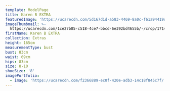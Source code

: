 ```yaml
---
template: ModelPage
title: Karen B EXTRA
featuredImage: 'https://ucarecdn.com/5d167d1d-a583-4469-8a0c-f61a94419d0b/'
imageThumbnail: >-
  https://ucarecdn.com/1ce27b85-c518-4ce7-bbcd-6e392bd4655b/-/crop/1714x2206/0,0/-/preview/
firstName: Karen B EXTRA
collection: Extras
height: 165cm
measurementType: bust
bust: 83cm
waist: 69cm
hips: 83cm
size: 8-10
shoeSize: '8'
imagePortfolio:
  - image: 'https://ucarecdn.com/f2366889-ec0f-420e-adb3-14c18f845c7f/'
---
```


